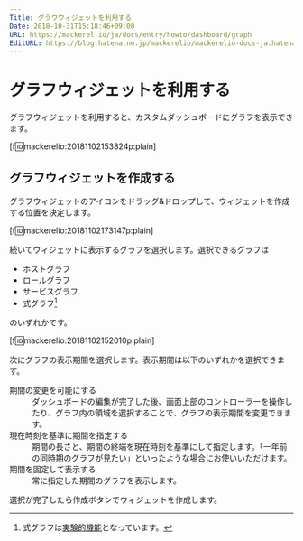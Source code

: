 ```yaml
---
Title: グラウウィジェットを利用する
Date: 2018-10-31T15:18:46+09:00
URL: https://mackerel.io/ja/docs/entry/howto/dashboard/graph
EditURL: https://blog.hatena.ne.jp/mackerelio/mackerelio-docs-ja.hatenablog.mackerel.io/atom/entry/10257846132662339682
---
```


# グラフウィジェットを利用する
グラフウィジェットを利用すると、カスタムダッシュボードにグラフを表示できます。

[f:id:mackerelio:20181102153824p:plain]

## グラフウィジェットを作成する
グラフウィジェットのアイコンをドラッグ&amp;ドロップして、ウィジェットを作成する位置を決定します。

[f:id:mackerelio:20181102173147p:plain]

続いてウィジェットに表示するグラフを選択します。選択できるグラフは

- ホストグラフ
- ロールグラフ
- サービスグラフ
- 式グラフ[^1]

のいずれかです。

[f:id:mackerelio:20181102152010p:plain]

次にグラフの表示期間を選択します。表示期間は以下のいずれかを選択できます。

<dl>
    <dt>期間の変更を可能にする</dt>
    <dd>ダッシュボードの編集が完了した後、画面上部のコントローラーを操作したり、グラフ内の領域を選択することで、グラフの表示期間を変更できます。</dd>
    <dt>現在時刻を基準に期間を指定する</dt>
    <dd>期間の長さと、期間の終端を現在時刻を基準にして指定します。「一年前の同時期のグラフが見たい」といったような場合にお使いいただけます。</dd>
    <dt>期間を固定して表示する</dt>
    <dd>常に指定した期間のグラフを表示します。</dd>
</dl>

選択が完了したら作成ボタンでウィジェットを作成します。

[^1]: 式グラフは[実験的機能](https://mackerel.io/ja/docs/entry/advanced/experimental-features)となっています。
